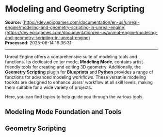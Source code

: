 # Modeling and Geometry Scripting

**Source:** [https://dev.epicgames.com/documentation/en-us/unreal-engine/modeling-and-geometry-scripting-in-unreal-engine](https://dev.epicgames.com/documentation/en-us/unreal-engine/modeling-and-geometry-scripting-in-unreal-engine)  
**Processed:** 2025-06-14 16:36:31

---

Unreal Engine offers a comprehensive suite of modeling tools and functions. Its dedicated editor mode, **Modeling Mode**, contains artist-friendly tools for creating and editing 3D geometry. Additionally, the **Geometry Scripting** plugin for **Blueprints** and **Python** provides a range of functions for advanced modeling workflows. These versatile modeling toolkits are designed to enhance users' workflow at all skill levels, making them suitable for a wide variety of projects.

Here, you can find topics to help guide you through the various tools.

## Modeling Mode Foundation and Tools

## Geometry Scripting